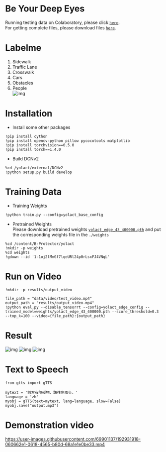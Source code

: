 # Be Your Deep Eyes
Running testing data on Colaboratory, please click [` here `](https://colab.research.google.com/drive/1zX-Xrg19Cc8e_mQmhW7ObIwZMjkGrQWI?usp=sharing).  
For getting complete files, please download files [` here `](https://drive.google.com/drive/folders/1bLB9S-UIjCCLIHqkqjJ2_EVbtAzFYzrk?usp=sharing).  
# Labelme  
1. Sidewalk  
2. Traffic Lane  
3. Crosswalk  
4. Cars  
5. Obstacles  
6. People     
![img](example_image.png)

# Installation
- Install some other packages
```
!pip install cython
!pip install opencv-python pillow pycocotools matplotlib
!pip install torchvision==0.5.0
!pip install torch==1.4.0
```
- Build DCNv2
```
%cd /yolact/external/DCNv2
!python setup.py build develop
```

# Training Data
- Training Weights
```
!python train.py --config=yolact_base_config
```
- Pretrained Weights  
Please download pretrained weights [` yolact_edge_43_400000.pth `](https://drive.google.com/file/d/1-1oj2lMmGf7lqeURl24p0rLsxFJ4VNqL/view?usp=sharing) and put the corresponding weights file in the ` ./weights `
```
%cd /content/B-Protector/yolact
!mkdir -p weights
%cd weights
!gdown --id '1-1oj2lMmGf7lqeURl24p0rLsxFJ4VNqL'
```
# Run on Video
```
!mkdir -p results/output_video

file_path = "data/video/test_video.mp4"
output_path = "results/output_video.mp4"
!python eval.py --disable_tensorrt --config=yolact_edge_config --trained_model=weights/yolact_edge_43_400000.pth --score_threshold=0.3 --top_k=100 --video={file_path}:{output_path}
```

# Result
![img](result_image.png)
![img](result_image2.png)
![img](result_image3.png)

# Text to Speech
```
from gtts import gTTS  
  
mytext = '前方有障礙物，請往左兩步。' 
language = 'zh'
myobj = gTTS(text=mytext, lang=language, slow=False) 
myobj.save("output.mp3") 
```

# Demonstration video
https://user-images.githubusercontent.com/69901137/192931918-060662e1-0618-4565-b80d-68a1e1e0be33.mp4



